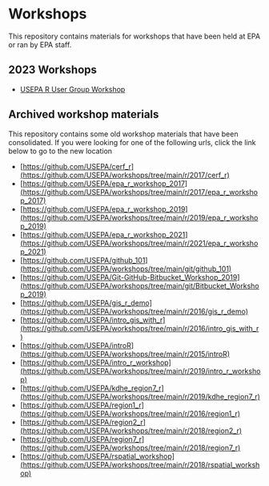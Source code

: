 # Workshops

This repository contains materials for workshops that have been held at EPA or ran by EPA staff.

## 2023 Workshops

- [USEPA R User Group Workshop](https://github.com/USEPA/workshops/tree/main/r/2023/epa_r_workshop_2023)

## Archived workshop materials

This repository contains some old workshop materials that have been consolidated. If you were looking for one of the following urls, click the link below to go to the new location


* [https://github.com/USEPA/cerf_r](https://github.com/USEPA/workshops/tree/main/r/2017/cerf_r)
* [https://github.com/USEPA/epa_r_workshop_2017](https://github.com/USEPA/workshops/tree/main/r/2017/epa_r_workshop_2017)
* [https://github.com/USEPA/epa_r_workshop_2019](https://github.com/USEPA/workshops/tree/main/r/2019/epa_r_workshop_2019)
* [https://github.com/USEPA/epa_r_workshop_2021](https://github.com/USEPA/workshops/tree/main/r/2021/epa_r_workshop_2021)
* [https://github.com/USEPA/github_101](https://github.com/USEPA/workshops/tree/main/git/github_101)
* [https://github.com/USEPA/Git-GitHub-Bitbucket_Workshop_2019](https://github.com/USEPA/workshops/tree/main/git/Bitbucket_Workshop_2019)
* [https://github.com/USEPA/gis_r_demo](https://github.com/USEPA/workshops/tree/main/r/2016/gis_r_demo)
* [https://github.com/USEPA/intro_gis_with_r](https://github.com/USEPA/workshops/tree/main/r/2016/intro_gis_with_r)
* [https://github.com/USEPA/introR](https://github.com/USEPA/workshops/tree/main/r/2015/introR)
* [https://github.com/USEPA/intro_r_workshop](https://github.com/USEPA/workshops/tree/main/r/2019/intro_r_workshop)
* [https://github.com/USEPA/kdhe_region7_r](https://github.com/USEPA/workshops/tree/main/r/2019/kdhe_region7_r)
* [https://github.com/USEPA/region1_r](https://github.com/USEPA/workshops/tree/main/r/2016/region1_r)
* [https://github.com/USEPA/region2_r](https://github.com/USEPA/workshops/tree/main/r/2018/region2_r)
* [https://github.com/USEPA/region7_r](https://github.com/USEPA/workshops/tree/main/r/2018/region7_r)
* [https://github.com/USEPA/rspatial_workshop](https://github.com/USEPA/workshops/tree/main/r/2018/rspatial_workshop)
